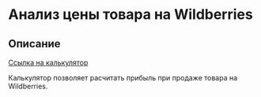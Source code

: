 # Анализ цены товара на Wildberries

## Описание

[Ссылка на калькулятор](http://albul-k.github.io/wb-price)

Калькулятор позволяет расчитать прибыль при продаже товара на Wildberries.
